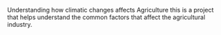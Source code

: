 Understanding how climatic changes affects Agriculture
this is a project that helps understand the common factors that affect the agricultural industry.
